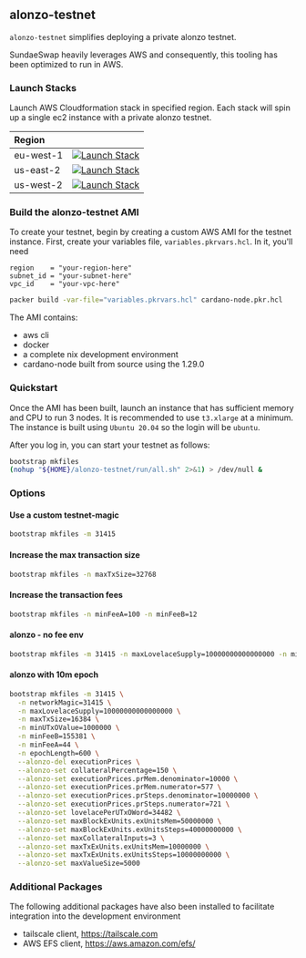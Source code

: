 alonzo-testnet
-------------

`alonzo-testnet` simplifies deploying a private alonzo testnet.

SundaeSwap heavily leverages AWS and consequently, this tooling has 
been optimized to run in AWS.

### Launch Stacks

Launch AWS Cloudformation stack in specified region.  Each stack will spin up a single ec2 instance with a
private alonzo testnet.

Region    |  |
:---      | :---   |
eu-west-1 | [![Launch Stack](https://cdn.sundaeswap.finance/cloudformation-launch-stack.png)](https://console.aws.amazon.com/cloudformation/home?region=eu-west-1#/stacks/new?stackName=alonzo-testnet&templateURL=https://s3.amazonaws.com/sundaeswap-oss/alonzo-testnet/alonzo-testnet-eu-west-1.template)
us-east-2 | [![Launch Stack](https://cdn.sundaeswap.finance/cloudformation-launch-stack.png)](https://console.aws.amazon.com/cloudformation/home?region=us-east-2#/stacks/new?stackName=alonzo-testnet&templateURL=https://s3.amazonaws.com/sundaeswap-oss/alonzo-testnet/alonzo-testnet-us-east-2.template)
us-west-2 | [![Launch Stack](https://cdn.sundaeswap.finance/cloudformation-launch-stack.png)](https://console.aws.amazon.com/cloudformation/home?region=us-west-2#/stacks/new?stackName=alonzo-testnet&templateURL=https://s3.amazonaws.com/sundaeswap-oss/alonzo-testnet/alonzo-testnet-us-west-2.template)


### Build the alonzo-testnet AMI

To create your testnet, begin by creating a custom AWS AMI for the testnet
instance.  First, create your variables file, `variables.pkrvars.hcl`.  In
it, you'll need

```hcl
region    = "your-region-here"
subnet_id = "your-subnet-here"
vpc_id    = "your-vpc-here"
```

```bash
packer build -var-file="variables.pkrvars.hcl" cardano-node.pkr.hcl
```

The AMI contains:

* aws cli
* docker
* a complete nix development environment
* cardano-node built from source using the 1.29.0

### Quickstart

Once the AMI has been built, launch an instance that has sufficient memory and CPU 
to run 3 nodes.  It is recommended to use `t3.xlarge` at a minimum.  The instance
is built using `Ubuntu 20.04` so the login will be `ubuntu`.

After you log in, you can start your testnet as follows:

```bash
bootstrap mkfiles
(nohup "${HOME}/alonzo-testnet/run/all.sh" 2>&1) > /dev/null &
```

### Options

#### Use a custom testnet-magic

```bash
bootstrap mkfiles -m 31415
```

#### Increase the max transaction size

```bash
bootstrap mkfiles -n maxTxSize=32768
```

#### Increase the transaction fees

```bash
bootstrap mkfiles -n minFeeA=100 -n minFeeB=12
```

#### alonzo - no fee env

```bash
bootstrap mkfiles -m 31415 -n maxLovelaceSupply=10000000000000000 -n minFeeA=0
```

#### alonzo with 10m epoch

```bash
bootstrap mkfiles -m 31415 \
  -n networkMagic=31415 \
  -n maxLovelaceSupply=10000000000000000 \
  -n maxTxSize=16384 \
  -n minUTxOValue=1000000 \
  -n minFeeB=155381 \
  -n minFeeA=44 \
  -n epochLength=600 \
  --alonzo-del executionPrices \
  --alonzo-set collateralPercentage=150 \
  --alonzo-set executionPrices.prMem.denominator=10000 \
  --alonzo-set executionPrices.prMem.numerator=577 \
  --alonzo-set executionPrices.prSteps.denominator=10000000 \
  --alonzo-set executionPrices.prSteps.numerator=721 \
  --alonzo-set lovelacePerUTxOWord=34482 \
  --alonzo-set maxBlockExUnits.exUnitsMem=50000000 \
  --alonzo-set maxBlockExUnits.exUnitsSteps=40000000000 \
  --alonzo-set maxCollateralInputs=3 \
  --alonzo-set maxTxExUnits.exUnitsMem=10000000 \
  --alonzo-set maxTxExUnits.exUnitsSteps=10000000000 \
  --alonzo-set maxValueSize=5000
```

### Additional Packages

The following additional packages have also been installed to facilitate
integration into the development environment

* tailscale client, https://tailscale.com
* AWS EFS client, https://aws.amazon.com/efs/

